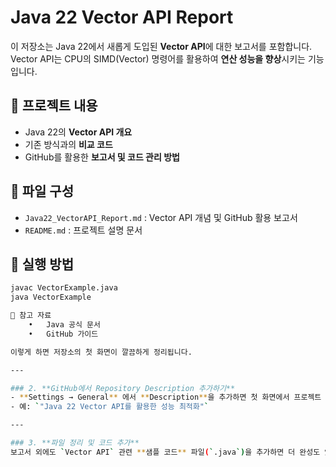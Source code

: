 # Java 22 Vector API Report  

이 저장소는 Java 22에서 새롭게 도입된 **Vector API**에 대한 보고서를 포함합니다.  
Vector API는 CPU의 SIMD(Vector) 명령어를 활용하여 **연산 성능을 향상**시키는 기능입니다.  

## 📌 프로젝트 내용  
- Java 22의 **Vector API 개요**  
- 기존 방식과의 **비교 코드**  
- GitHub를 활용한 **보고서 및 코드 관리 방법**  

## 📂 파일 구성  
- `Java22_VectorAPI_Report.md` : Vector API 개념 및 GitHub 활용 보고서  
- `README.md` : 프로젝트 설명 문서  

## 🔧 실행 방법  
```bash
javac VectorExample.java  
java VectorExample

📜 참고 자료
	•	Java 공식 문서
	•	GitHub 가이드

이렇게 하면 저장소의 첫 화면이 깔끔하게 정리됩니다.  

---

### 2. **GitHub에서 Repository Description 추가하기**  
- **Settings → General** 에서 **Description**을 추가하면 첫 화면에서 프로젝트 요약을 볼 수 있습니다.  
- 예: `"Java 22 Vector API를 활용한 성능 최적화"`  

---

### 3. **파일 정리 및 코드 추가**  
보고서 외에도 `Vector API` 관련 **샘플 코드** 파일(`.java`)을 추가하면 더 완성도 있는 저장소가 됩니다. 
